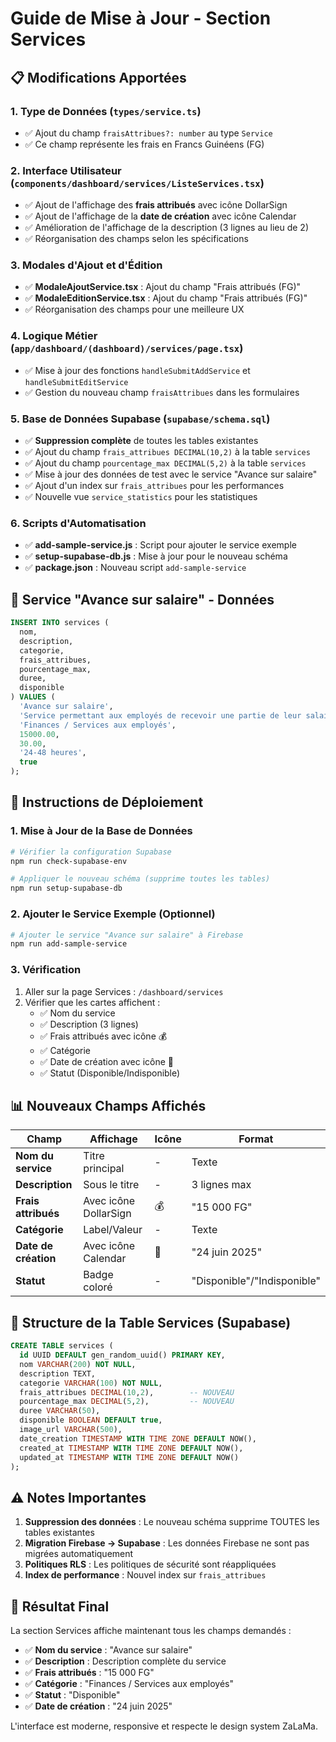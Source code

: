 # Guide de Mise à Jour - Section Services

## 📋 Modifications Apportées

### 1. Type de Données (`types/service.ts`)
- ✅ Ajout du champ `fraisAttribues?: number` au type `Service`
- ✅ Ce champ représente les frais en Francs Guinéens (FG)

### 2. Interface Utilisateur (`components/dashboard/services/ListeServices.tsx`)
- ✅ Ajout de l'affichage des **frais attribués** avec icône DollarSign
- ✅ Ajout de l'affichage de la **date de création** avec icône Calendar
- ✅ Amélioration de l'affichage de la description (3 lignes au lieu de 2)
- ✅ Réorganisation des champs selon les spécifications

### 3. Modales d'Ajout et d'Édition
- ✅ **ModaleAjoutService.tsx** : Ajout du champ "Frais attribués (FG)"
- ✅ **ModaleEditionService.tsx** : Ajout du champ "Frais attribués (FG)"
- ✅ Réorganisation des champs pour une meilleure UX

### 4. Logique Métier (`app/dashboard/(dashboard)/services/page.tsx`)
- ✅ Mise à jour des fonctions `handleSubmitAddService` et `handleSubmitEditService`
- ✅ Gestion du nouveau champ `fraisAttribues` dans les formulaires

### 5. Base de Données Supabase (`supabase/schema.sql`)
- ✅ **Suppression complète** de toutes les tables existantes
- ✅ Ajout du champ `frais_attribues DECIMAL(10,2)` à la table `services`
- ✅ Ajout du champ `pourcentage_max DECIMAL(5,2)` à la table `services`
- ✅ Mise à jour des données de test avec le service "Avance sur salaire"
- ✅ Ajout d'un index sur `frais_attribues` pour les performances
- ✅ Nouvelle vue `service_statistics` pour les statistiques

### 6. Scripts d'Automatisation
- ✅ **add-sample-service.js** : Script pour ajouter le service exemple
- ✅ **setup-supabase-db.js** : Mise à jour pour le nouveau schéma
- ✅ **package.json** : Nouveau script `add-sample-service`

## 🎯 Service "Avance sur salaire" - Données

```sql
INSERT INTO services (
  nom, 
  description, 
  categorie, 
  frais_attribues, 
  pourcentage_max, 
  duree, 
  disponible
) VALUES (
  'Avance sur salaire',
  'Service permettant aux employés de recevoir une partie de leur salaire avant la date de paiement officielle, en cas de besoin urgent. L''avance est remboursée automatiquement lors du versement du salaire.',
  'Finances / Services aux employés',
  15000.00,
  30.00,
  '24-48 heures',
  true
);
```

## 🚀 Instructions de Déploiement

### 1. Mise à Jour de la Base de Données
```bash
# Vérifier la configuration Supabase
npm run check-supabase-env

# Appliquer le nouveau schéma (supprime toutes les tables)
npm run setup-supabase-db
```

### 2. Ajouter le Service Exemple (Optionnel)
```bash
# Ajouter le service "Avance sur salaire" à Firebase
npm run add-sample-service
```

### 3. Vérification
1. Aller sur la page Services : `/dashboard/services`
2. Vérifier que les cartes affichent :
   - ✅ Nom du service
   - ✅ Description (3 lignes)
   - ✅ Frais attribués avec icône 💰
   - ✅ Catégorie
   - ✅ Date de création avec icône 📅
   - ✅ Statut (Disponible/Indisponible)

## 📊 Nouveaux Champs Affichés

| Champ | Affichage | Icône | Format |
|-------|-----------|-------|--------|
| **Nom du service** | Titre principal | - | Texte |
| **Description** | Sous le titre | - | 3 lignes max |
| **Frais attribués** | Avec icône DollarSign | 💰 | "15 000 FG" |
| **Catégorie** | Label/Valeur | - | Texte |
| **Date de création** | Avec icône Calendar | 📅 | "24 juin 2025" |
| **Statut** | Badge coloré | - | "Disponible"/"Indisponible" |

## 🔧 Structure de la Table Services (Supabase)

```sql
CREATE TABLE services (
  id UUID DEFAULT gen_random_uuid() PRIMARY KEY,
  nom VARCHAR(200) NOT NULL,
  description TEXT,
  categorie VARCHAR(100) NOT NULL,
  frais_attribues DECIMAL(10,2),        -- NOUVEAU
  pourcentage_max DECIMAL(5,2),         -- NOUVEAU
  duree VARCHAR(50),
  disponible BOOLEAN DEFAULT true,
  image_url VARCHAR(500),
  date_creation TIMESTAMP WITH TIME ZONE DEFAULT NOW(),
  created_at TIMESTAMP WITH TIME ZONE DEFAULT NOW(),
  updated_at TIMESTAMP WITH TIME ZONE DEFAULT NOW()
);
```

## ⚠️ Notes Importantes

1. **Suppression des données** : Le nouveau schéma supprime TOUTES les tables existantes
2. **Migration Firebase → Supabase** : Les données Firebase ne sont pas migrées automatiquement
3. **Politiques RLS** : Les politiques de sécurité sont réappliquées
4. **Index de performance** : Nouvel index sur `frais_attribues`

## 🎉 Résultat Final

La section Services affiche maintenant tous les champs demandés :
- ✅ **Nom du service** : "Avance sur salaire"
- ✅ **Description** : Description complète du service
- ✅ **Frais attribués** : "15 000 FG"
- ✅ **Catégorie** : "Finances / Services aux employés"
- ✅ **Statut** : "Disponible"
- ✅ **Date de création** : "24 juin 2025"

L'interface est moderne, responsive et respecte le design system ZaLaMa. 